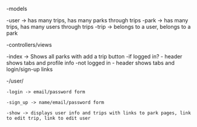 -models

  -user -> has many trips, has many parks through trips
  -park -> has many trips, has many users through trips
  -trip -> belongs to a user, belongs to a park


-controllers/views

  -index -> Shows all parks with add a trip button
    -if logged in? - header shows tabs and profile info
    -not logged in - header shows tabs and login/sign-up links

  -/user/

    -login -> email/password form

    -sign_up -> name/email/password form

    -show -> displays user info and trips with links to park pages, link to edit trip, link to edit user
